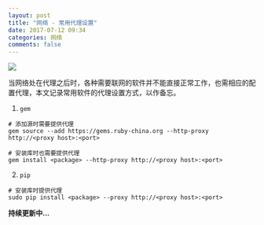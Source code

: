 ```yaml
---
layout: post
title: "网络 - 常用代理设置"
date: 2017-07-12 09:34
categories: 网络
comments: false
---
```


![](https://picabstract-preview-ftn.weiyun.com:8443/ftn_pic_abs_v2/8238a957d5b6f26e3fe1ab81eae6b45755a71fbbda4c67e8b60c6017e6dc1e3ef13a1e30509289ce5cf3ce4c8aadaac8?pictype=scale&from=30113&version=2.0.0.2&uin=471391503&fname=greylag-goose-2139296_1280.jpg&size=1024)

当网络处在代理之后时，各种需要联网的软件并不能直接正常工作，也需相应的配置代理，本文记录常用软件的代理设置方式，以作备忘。

1. `gem`
~~~shell
# 添加源时需要提供代理
gem source --add https://gems.ruby-china.org --http-proxy http://<proxy host>:<port>

# 安装库时也需要提供代理
gem install <package> --http-proxy http://<proxy host>:<port>
~~~

2. `pip`
~~~shell
# 安装库时提供代理
sudo pip install <package> --proxy http://<proxy host>:<port>
~~~

**持续更新中...**
